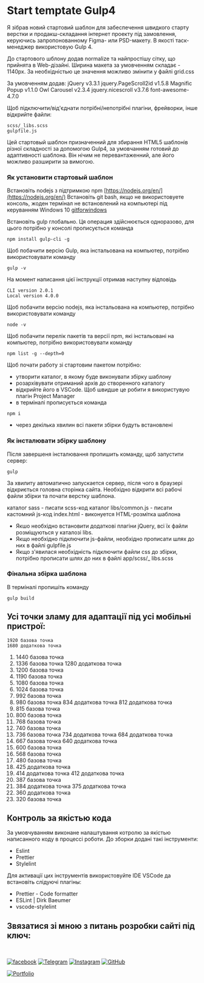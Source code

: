 # Start temptate Gulp4

Я зібрав новий стартовий шаблон для забеспечення швидкого старту верстки и продакш-складання інтернет проекту під замовлення, керуючись запропонованному Figma- или PSD-макету. В якості  таск-менеджер використовую Gulp 4.

До стартового шблону додав normalize та найпростішу сітку, що прийнята в Web-дізайні. Ширина макета за умовченням складає - 1140px. За необхідністью це значення можливо змінити у файлі grid.css

За умовченням додав:
jQuery v3.3.1
jquery.PageScroll2id v1.5.8
Magnific Popup v1.1.0
Owl Carousel v2.3.4
jquery.nicescroll v3.7.6
font-awesome-4.7.0

Щоб підключити/від'єднати потрібні/непотрібні плагіни, фрейворки, інше відкрийте файли:

```
scss/_libs.scss
gulpfile.js
```

Цей стартовый шаблон призначенний для збирання HTML5 шаблонів різної складності за допомогою Gulp4, за умовчанням готовий до адаптивності шаблона. Він нічим не перевантаженний, але його можливо разширити за вимогою. 

### Як установити стартовый шаблон

Встановіть nodejs з підтримкою npm [https://nodejs.org/en/](https://nodejs.org/en/)
Встановіть git bash, якщо не використовуете консоль, жоден термінал не встановлений на компьютері під керуванням Windows 10 [gitforwindows](https://gitforwindows.org/)

Встановіть gulp глобально. Ця операция здійснюється одноразово, для цього потрібно у консолі прописується команда

```
npm install gulp-cli -g
```
Щоб побачити версію Gulp, яка інстальована на компьютер, потрібно використовувати команду

```
gulp -v
```

На момент написання цієї інструкції отримав наступну відповідь

```
CLI version 2.0.1
Local version 4.0.0
```

Щоб побачити версію nodejs, яка інстальована на компьютер,  потрібно використовувати команду

```
node -v
```
Щоб побачити перелік пакетів та версії npm, які інстальовані на компьютер,  потрібно використовувати команду

```
npm list -g --depth=0
```

Щоб почати работу зі стартовим пакетом потрібно:
* утворити каталог, в якому буде виконувати збірку шаблону
* розархівувати отриманий архів до створенного каталогу
* відкрийте його в VSCode. Щоб швидше це робити я використувую плагін Project Manager
* в терміналі прописується команда

```
npm i
```

* через декілька хвилин всі пакети збірки будуть встановлені

### Як інсталювати збірку шаблону

Після завершеня інсталювання пропишить команду, щоб запустити сервер:

```
gulp
```

За хвилиту автоматично запускается сервер, після чого в браузері відкриється головна сторінка сайта. Необхідно відкрити всі рабочі файли збірки та почати верстку шаблона.

каталог sass - писати scss-код 
каталог libs/common.js - писати кастомний js-код
index.html - виконуется HTML-розмітка шаблона

* Якшо необхідно встановити додаткові плагіни jQuery, всі їх файли розміщуються у каталозі libs.
* Якщо необхідно підключити js-файли, необхідно прописати шлях до них в файлі gulpfile.js
* Якщо з'явилася необхідність підключити файли css до збірки, потрібно прописати шлях до них в файлі app/scss/_ libs.scss

### Фінальна збірка шаблона

В терміналі пропишіть команду

```
gulp build
```
## Усі точки зламу для адаптації під усі мобільні пристрої:

    1920 базова точка
    1680 додаткова точка
1.  1440 базова точка
2.  1336 базова точка
    1280 додаткова точка
3.  1200 базова точка
4.  1190 базова точка
5.  1080 базова точка
6.  1024 базова точка
7.   992 базова точка
8.   980 базова точка
     834 додаткова точка
     812 додаткова точка
9.   815 базова точка
10.  800 базова точка
11.  768 базова точка
12.  740 базова точка
13.  736 базова точка
     734 додаткова точка
     684 додаткова точка
14.  667 базова точка
     640 додаткова точка
15.  600 базова точка 
16.  568 базова точка
17.  480 базова точка
18.  425 додаткова точка
19.  414 додаткова точка
     412 додаткова точка
20.  387 базова точка
21.  384 додаткова точка
     375 додаткова точка
22.  360 додаткова точка
23.  320 базова точка

## Контроль за якістью кода

За умовчуванням виконане налаштування котролю  за якістью написанного коду в процессі роботи. До зборки додані такі інструменти:

* Eslint
* Prettier
* Stylelint
  
Для активації цих інструментів використовуйте IDE VSCode да встановіть слідуючі плагіны:

* Prettier - Code formatter
* ESLint | Dirk Baeumer
* vscode-stylelint

## Звязатися зі мною з питань розробки сайті під ключ:
<br>

[![facebook](https://img.shields.io/badge/-Facebook-1877F2?style=for-the-badge&logo=Figma&logoColor=eeffff)](https://www.facebook.com/frontendercode)
[![Telegram](https://img.shields.io/badge/-Telegram-26A5E4?style=for-the-badge&logo=Telegram&logoColor=eeffff)](https://t.me/frontendcoder)
[![Instagram](https://img.shields.io/badge/-Instagram-E4405F?style=for-the-badge&logo=Instagram&logoColor=eeffff)](https://www.instagram.com/frontendercode/?hl=ru)
[![GitHub](https://img.shields.io/badge/-GitHub-181717?style=for-the-badge&logo=GitHub&logoColor=eeffff)](https://github.com/frontend-coder)

[![Portfolio](https://img.shields.io/badge/-Портфолио-181717?style=for-the-badge&logo=Internet-Archive&logoColor=eeffff)](https://frontend-coder.github.io)

